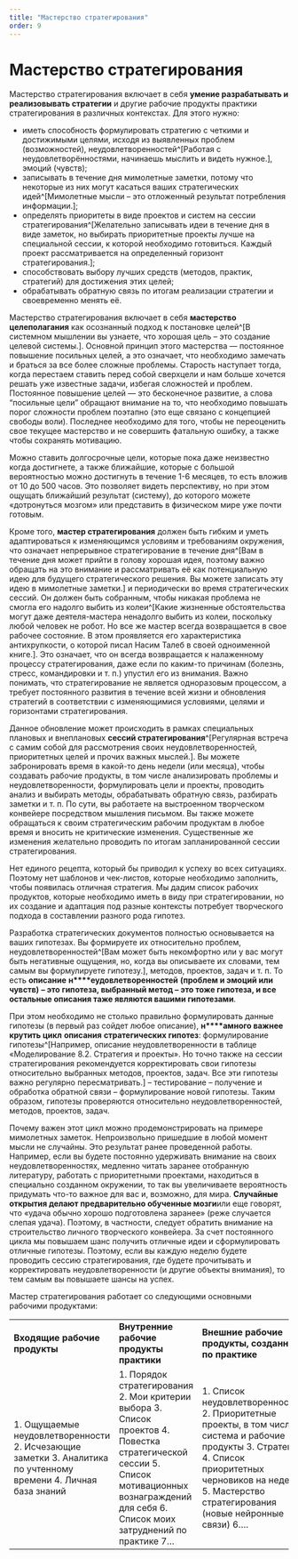 ```yaml
---
title: "Мастерство стратегирования"
order: 9
---
```


# Мастерство стратегирования

Мастерство стратегирования включает в себя **умение разрабатывать и реализовывать стратегии** и другие рабочие продукты практики стратегирования в различных контекстах. Для этого нужно:

* иметь способность формулировать стратегию с четкими и достижимыми целями, исходя из выявленных проблем (возможностей), неудовлетворенностей^[Работая с неудовлетворённостями, начинаешь мыслить и видеть нужное.], эмоций (чувств);
* записывать в течение дня мимолетные заметки, потому что некоторые из них могут касаться ваших стратегических идей^[Мимолетные мысли – это отложенный результат потребления информации.];
* определять приоритеты в виде проектов и систем на сессии стратегирования^[Желательно записывать идеи в течение дня в виде заметок, но выбирать приоритетные проекты лучше на специальной сессии, к которой необходимо готовиться. Каждый проект рассматривается на определенный горизонт стратегирования.];
* способствовать выбору лучших средств (методов, практик, стратегий) для достижения этих целей;
* обрабатывать обратную связь по итогам реализации стратегии и своевременно менять её.

Мастерство стратегирования включает в себя **мастерство целеполагания** как осознанный подход к постановке целей^[В системном мышлении вы узнаете, что хорошая цель – это создание целевой системы.]. Основной принцип этого мастерства — постоянное повышение посильных целей, а это означает, что необходимо замечать и браться за все более сложные проблемы. Старость наступает тогда, когда перестаем ставить перед собой сверхцели и нам больше хочется решать уже известные задачи, избегая сложностей и проблем. Постоянное повышение целей — это бесконечное развитие, а слова “посильные цели” обращают внимание на то, что необходимо повышать порог сложности проблем поэтапно (это еще связано с концепцией свободы воли). Последнее необходимо для того, чтобы не переоценить свое текущее мастерство и не совершить фатальную ошибку, а также чтобы сохранять мотивацию.

Можно ставить долгосрочные цели, которые пока даже неизвестно когда достигнете, а также ближайшие, которые с большой вероятностью можно достигнуть в течение 1-6 месяцев, то есть вложив от 10 до 500 часов. Это позволяет видеть перспективу, но при этом ощущать ближайший результат (систему), до которого можете «дотронуться мозгом» или представить в физическом мире уже почти готовым.

Кроме того, **мастер стратегирования** должен быть гибким и уметь адаптироваться к изменяющимся условиям и требованиям окружения, что означает непрерывное стратегирование в течение дня^[Вам в течение дня может прийти в голову хорошая идея, поэтому важно обращать на это внимание и рассматривать её как потенциальную идею для будущего стратегического решения. Вы можете записать эту идею в мимолетные заметки.] и периодически во время стратегических сессий. Он должен быть собранным, чтобы никакая проблема не смогла его надолго выбить из колеи^[Какие жизненные обстоятельства могут даже деятеля-мастера ненадолго выбить из колеи, поскольку любой человек не робот. Но все же мастер всегда возвращается в свое рабочее состояние. В этом проявляется его характеристика антихрупкости, о которой писал Насим Талеб в своей одноименной книге.]. Это означает, что он всегда возвращается к налаженному процессу стратегирования, даже если по каким-то причинам (болезнь, стресс, командировки и т. п.) упустил его из внимания. Важно понимать, что стратегирование не является одноразовым процессом, а требует постоянного развития в течение всей жизни и обновления стратегий в соответствии с изменяющимися условиями, целями и горизонтами стратегирования.

Данное обновление может происходить в рамках специальных плановых и внеплановых **сессий стратегирования**^[Регулярная встреча с самим собой для рассмотрения своих неудовлетворенностей, приоритетных целей и прочих важных мыслей.]. Вы можете забронировать время в какой-то день недели (или месяца), чтобы создавать рабочие продукты, в том числе анализировать проблемы и неудовлетворенности, формулировать цели и проекты, проводить анализ и выбирать методы, обрабатывать обратную связь, разбирать заметки и т. п. По сути, вы работаете на выстроенном творческом конвейере посредством мышления письмом. Вы также можете обращаться к своим стратегическим рабочим продуктам в любое время и вносить не критические изменения. Существенные же изменения желательно проводить по итогам запланированной сессии стратегирования.

Нет единого рецепта, который бы приводил к успеху во всех ситуациях. Поэтому нет шаблонов и чек-листов, которые необходимо заполнить, чтобы появилась отличная стратегия. Мы дадим список рабочих продуктов, которые необходимо иметь в виду при стратегировании, но их создание и адаптация под разные контексты потребует творческого подхода в составлении разного рода гипотез.

Разработка стратегических документов полностью основывается на ваших гипотезах. Вы формируете их относительно проблем, неудовлетворенностей^[Вам может быть некомфортно или у вас могут быть негативные ощущения, но, когда вы описываете их словами, тем самым вы формулируете гипотезу.], методов, проектов, задач и т. п. То есть **описание** **н****еудовлетворенностей** **(проблем и эмоций или чувств)** **– это гипотеза, выбранный метод – это тоже гипотеза, и все остальные описания таже являются вашими гипотезами**.

При этом необходимо не столько правильно формулировать данные гипотезы (в первый раз сойдет любое описание), **н****амного важнее крутить цикл** **описания** **стратегических гипотез**: формулирование гипотезы^[Например, описание неудовлетворенности в таблице «Моделирование 8.2. Стратегия и проекты». Но точно также на сессии стратегирования рекомендуется корректировать свои гипотезы относительно выбранных методов, проектов, задач. Все эти гипотезы важно регулярно пересматривать.] – тестирование – получение и обработка обратной связи – формулирование новой гипотезы. Таким образом, гипотезы проверяются относительно неудовлетворенностей, методов, проектов, задач.

Почему важен этот цикл можно продемонстрировать на примере мимолетных заметок. Непроизвольно пришедшие в любой момент мысли не случайны. Это результат ранее проведенной работы. Например, если вы будете постоянно удерживать внимание на своих неудовлетворенностях, медленно читать заранее отобранную литературу, работать с приоритетными проектами, находиться в специально созданном окружении, то так вы увеличиваете вероятность придумать что-то важное для вас и, возможно, для мира. **Случайные открытия делают предварительно обученные мозги**или еще говорят, что «удача обычно хорошо подготовлена заранее» (реже случается слепая удача). Поэтому, в частности, следует обратить внимание на строительство личного творческого конвейера. За счет постоянного цикла мы повышаем шанс получить отличные идеи и сформулировать отличные гипотезы. Поэтому, если вы каждую неделю будете проводить сессию стратегирования, где будете прочитывать и корректировать неудовлетворенности (и другие объекты внимания), то тем самым вы повышаете шансы на успех.

Мастер стратегирования работает со следующими основными рабочими продуктами:

|  |  |  |
| --- | --- | --- |
| **Входящие** **рабочие продукты** | **Внутренние рабочие продукты практики** | **Внешние рабочие продукты, созданные по практике** |
| 1. Ощущаемые неудовлетворенности  2. Исчезающие заметки  3. Аналитика по учтенному времени  4. Личная база знаний | 1. Порядок стратегирования  2. Мои критерии выбора  3. Список проектов  4. Повестка стратегической сессии  5. Список мотивационных вознаграждений для себя  6. Список моих затруднений по практике  7… | 1. Список неудовлетворенностей  2. Приоритетные проекты, в том числе система и рабочие продукты  3. Стратегия  4. Список приоритетных черновиков на неделю  5. Мастерство стратегирования (новые нейронные связи)  6…. |